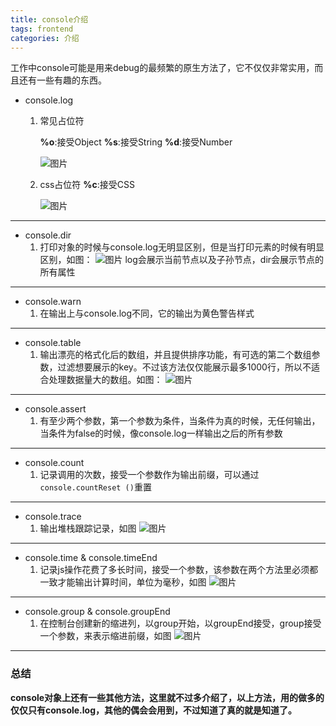 ```yaml
---
title: console介绍
tags: frontend
categories: 介绍
---
```


工作中console可能是用来debug的最频繁的原生方法了，它不仅仅非常实用，而且还有一些有趣的东西。
* console.log
	1. 常见占位符

		__%o__:接受Object
		__%s__:接受String
		__%d__:接受Number
		
		![图片](https://foxdaxian.github.io/assets/01_console/base_log.png)
	1. css占位符
		__%c__:接受CSS
		
		![图片](https://foxdaxian.github.io/assets/01_console/color_log.png)
		
--------

* console.dir
	1. 打印对象的时候与console.log无明显区别，但是当打印元素的时候有明显区别，如图：
	![图片](https://foxdaxian.github.io/assets/01_console/dir.gif)
	log会展示当前节点以及子孙节点，dir会展示节点的所有属性

------

* console.warn
	1. 在输出上与console.log不同，它的输出为黄色警告样式
	
-------

* console.table
	1. 输出漂亮的格式化后的数组，并且提供排序功能，有可选的第二个数组参数，过滤想要展示的key。不过该方法仅仅能展示最多1000行，所以不适合处理数据量大的数组。如图：
	 ![图片](https://foxdaxian.github.io/assets/01_console/table.gif)

--------

* console.assert
	1. 有至少两个参数，第一个参数为条件，当条件为真的时候，无任何输出，当条件为false的时候，像console.log一样输出之后的所有参数

-------

* console.count
	1. 记录调用的次数，接受一个参数作为输出前缀，可以通过```console.countReset ()```重置

-------

* console.trace
	1. 输出堆栈跟踪记录，如图
	 ![图片](https://foxdaxian.github.io/assets/01_console/trace.png)

------

* console.time & console.timeEnd
	1. 记录js操作花费了多长时间，接受一个参数，该参数在两个方法里必须都一致才能输出计算时间，单位为毫秒，如图
	 ![图片](https://foxdaxian.github.io/assets/01_console/time.png)

------

* console.group & console.groupEnd
	1. 在控制台创建新的缩进列，以group开始，以groupEnd接受，group接受一个参数，来表示缩进前缀，如图
	 ![图片](https://foxdaxian.github.io/assets/01_console/group.png)

------

### 总结
__console对象上还有一些其他方法，这里就不过多介绍了，以上方法，用的做多的仅仅只有console.log，其他的偶会会用到，不过知道了真的就是知道了。__